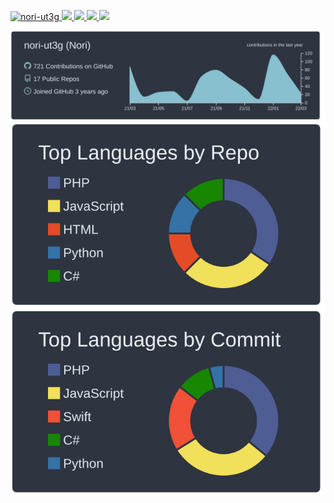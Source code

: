 <p align="left"> 
  <a href="https://github.com/nori-ut3g/nori-ut3g/">
    <img src="https://komarev.com/ghpvc/?username=nori-ut3g" alt="nori-ut3g" />
  </a>
  <a href="http://twitter.com/ut3gs">
    <img height="20" src="https://img.shields.io/twitter/follow/ut3gs?label=Twitter&logo=twitter&style=flat" />
  </a>
  <a href="https://github.com/nori-ut3g">
    <img height="20" src="https://img.shields.io/github/followers/nori-ut3g?label=follow&logo=github&style=flat" />
  </a>
  <a href="http://qiita.com/nori-ut3g">
    <img height="20" src="https://qiita-badge.apiapi.app/s/nori-ut3g/posts.svg" />
  </a>
  <a href="http://qiita.com/nori-ut3g">
    <img height="20" src="https://qiita-badge.apiapi.app/s/nori-ut3g/contributions.svg" />
  </a>
</p>

[![](https://raw.githubusercontent.com/nori-ut3g/nori-ut3g/main/profile-summary-card-output/nord_dark/0-profile-details.svg)](https://github.com/vn7n24fzkq/github-profile-summary-cards)
[![](https://raw.githubusercontent.com/nori-ut3g/nori-ut3g/main/profile-summary-card-output/nord_dark/1-repos-per-language.svg)](https://github.com/vn7n24fzkq/github-profile-summary-cards) [![](https://raw.githubusercontent.com/nori-ut3g/nori-ut3g/main/profile-summary-card-output/nord_dark/2-most-commit-language.svg)](https://github.com/vn7n24fzkq/github-profile-summary-cards)
